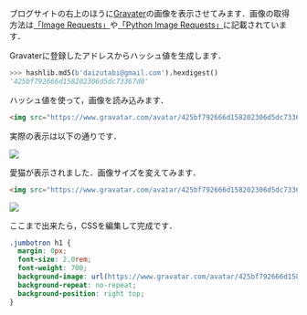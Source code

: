 ブログサイトの右上のほうに[Gravater](https://ja.gravatar.com)の画像を表示させてみます．画像の取得方法は[「Image Requests」](https://ja.gravatar.com/site/implement/images/)や[「Python Image Requests」](https://ja.gravatar.com/site/implement/images/python/)に記載されています．

Gravaterに登録したアドレスからハッシュ値を生成します．

```python
>>> hashlib.md5(b'daizutabi@gmail.com').hexdigest()
'425bf792666d158202306d5dc73367d0'
```

ハッシュ値を使って，画像を読み込みます．


```html
<img src="https://www.gravatar.com/avatar/425bf792666d158202306d5dc73367d0"/>
```

実際の表示は以下の通りです．

<img src="https://www.gravatar.com/avatar/425bf792666d158202306d5dc73367d0"/>

愛猫が表示されました．画像サイズを変えてみます．

```html
<img src="https://www.gravatar.com/avatar/425bf792666d158202306d5dc73367d0?s=200"/>
```

<img src="https://www.gravatar.com/avatar/425bf792666d158202306d5dc73367d0?s=200"/>


ここまで出来たら，CSSを編集して完成です．

```css
.jumbotron h1 {
  margin: 0px;
  font-size: 2.0rem;
  font-weight: 700;
  background-image: url(https://www.gravatar.com/avatar/425bf792666d158202306d5dc73367d0?s=30);
  background-repeat: no-repeat;
  background-position: right top;
}
```
